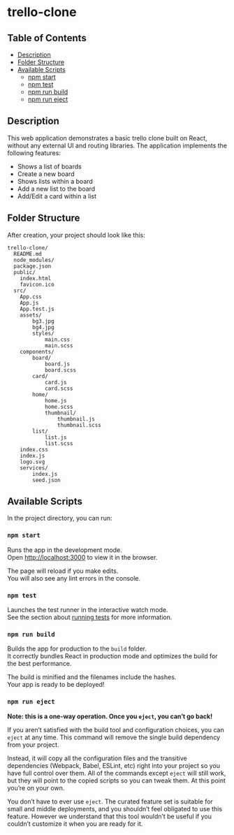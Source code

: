 # trello-clone

## Table of Contents

- [Description](#description)
- [Folder Structure](#folder-structure)
- [Available Scripts](#available-scripts)
  - [npm start](#npm-start)
  - [npm test](#npm-test)
  - [npm run build](#npm-run-build)
  - [npm run eject](#npm-run-eject)

## Description
This web application demonstrates a basic trello clone built on React, without any external UI and routing libraries.
The application implements the following features:
- Shows a list of boards
- Create a new board
- Shows lists within a board
- Add a new list to the board
- Add/Edit a card within a list
## Folder Structure

After creation, your project should look like this:

```
trello-clone/
  README.md
  node_modules/
  package.json
  public/
    index.html
    favicon.ico
  src/
    App.css
    App.js
    App.test.js
    assets/
        bg3.jpg
        bg4.jpg
        styles/
            main.css
            main.scss
    components/
        board/
            board.js
            board.scss            
        card/
            card.js
            card.scss            
        home/
            home.js
            home.scss
            thumbnail/
                thumbnail.js
                thumbnail.scss
        list/
            list.js
            list.scss            
    index.css
    index.js
    logo.svg
    services/
        index.js
        seed.json
```

## Available Scripts

In the project directory, you can run:

### `npm start`

Runs the app in the development mode.<br>
Open [http://localhost:3000](http://localhost:3000) to view it in the browser.

The page will reload if you make edits.<br>
You will also see any lint errors in the console.

### `npm test`

Launches the test runner in the interactive watch mode.<br>
See the section about [running tests](#running-tests) for more information.

### `npm run build`

Builds the app for production to the `build` folder.<br>
It correctly bundles React in production mode and optimizes the build for the best performance.

The build is minified and the filenames include the hashes.<br>
Your app is ready to be deployed!

### `npm run eject`

**Note: this is a one-way operation. Once you `eject`, you can’t go back!**

If you aren’t satisfied with the build tool and configuration choices, you can `eject` at any time. This command will remove the single build dependency from your project.

Instead, it will copy all the configuration files and the transitive dependencies (Webpack, Babel, ESLint, etc) right into your project so you have full control over them. All of the commands except `eject` will still work, but they will point to the copied scripts so you can tweak them. At this point you’re on your own.

You don’t have to ever use `eject`. The curated feature set is suitable for small and middle deployments, and you shouldn’t feel obligated to use this feature. However we understand that this tool wouldn’t be useful if you couldn’t customize it when you are ready for it.
